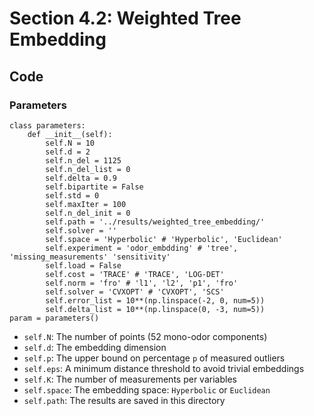 # Section 4.2: Weighted Tree Embedding

## Code

### Parameters

```console
class parameters:
    def __init__(self):
        self.N = 10
        self.d = 2
        self.n_del = 1125
        self.n_del_list = 0
        self.delta = 0.9
        self.bipartite = False
        self.std = 0
        self.maxIter = 100
        self.n_del_init = 0
        self.path = '../results/weighted_tree_embedding/' 
        self.solver = ''
        self.space = 'Hyperbolic' # 'Hyperbolic', 'Euclidean'
        self.experiment = 'odor_embdding' # 'tree', 'missing_measurements' 'sensitivity'
        self.load = False
        self.cost = 'TRACE' # 'TRACE', 'LOG-DET'
        self.norm = 'fro' # 'l1', 'l2', 'p1', 'fro'
        self.solver = 'CVXOPT' # 'CVXOPT', 'SCS'
        self.error_list = 10**(np.linspace(-2, 0, num=5))
        self.delta_list = 10**(np.linspace(0, -3, num=5))
param = parameters()
```
- `self.N`: The number of points (52 mono-odor components)
- `self.d`: The embedding dimension
- `self.p`: The upper bound on percentage `p` of measured outliers
- `self.eps`: A minimum distance threshold to avoid trivial embeddings
- `self.K`: The number of measurements per variables
- `self.space`: The embedding space: `Hyperbolic` or `Euclidean` 
- `self.path`: The results are saved in this directory
